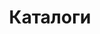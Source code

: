 ---
# description: Описание Каталоги.
title: Каталоги
menus: "main"
weight: 1
resources:
  - src: content/catalogs/print/catalog_01.jpg
    params:
      cover: true
      theme: light
---